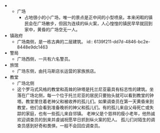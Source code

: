 - - 广场
	- 占地很小的小广场，唯一的景点是正中间的小型喷泉。本来闲暇的镇民会在广场散步，但因为连续的纵火案，人心惶惶的镇民早早就回到家中，黄昏的广场空无一人。
- 镇政府
	- 广场南侧，是一栋古典的二层建筑。
	  id:: 6139f211-dd7d-4846-bc2e-8448e9dc1463
- 警局
	- 广场西侧，一共有六名警员。
- 旅馆
	- 广场东侧，由托马斯店长运营的家族旅店。
- 教堂
	- 广场北侧
	- 这个罗马式风格的教堂和高耸的钟塔是托兰尼亚最具有标志性的建筑。坐落在广场北侧，每一个位于托兰尼亚的居民只要抬头就可以看到教堂的钟塔。教堂里住着老神父和被收养的孤儿们。如果调查员在第一天黄昏来到教堂，他们会看到准备晚祈的神父和孤儿们。有的孤儿来自父母死亡或失踪的家庭，也有一些孤儿来自邻镇。
	  老神父是个慈祥的瘦小老年，他热诚欢迎调查员的到来并虔诚祝愿早日抓到纵火案的犯人。
	  孤儿们对陌生的调查员感到好奇和畏惧，一般不会回应调查员。